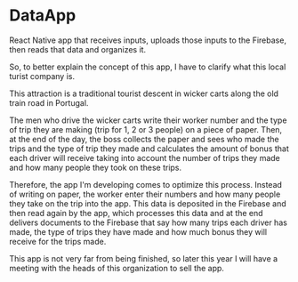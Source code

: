 # DataApp
React Native app that receives inputs, uploads those inputs to the Firebase, then reads that data and organizes it.

So, to better explain the concept of this app, I have to clarify what this local turist company is.

This attraction is a traditional tourist descent in wicker carts along the old train road in Portugal.

The men who drive the wicker carts write their worker number and the type of trip they are making (trip for 1, 2 or 3 people) on a piece of paper. 
Then, at the end of the day, the boss collects the paper and sees who made the trips and the type of trip they made and calculates the amount of bonus 
that each driver will receive taking into account the number of trips they made and how many people they took on these trips.

Therefore, the app I'm developing comes to optimize this process. 
Instead of writing on paper, the worker enter their numbers and how many people they take on the trip into the app. 
This data is deposited in the Firebase and then read again by the app, which processes this data and at the end delivers documents to the Firebase that say how many
trips each driver has made, the type of trips they have made and how much bonus they will receive for the trips made.

This app is not very far from being finished, so later this year I will have a meeting with the heads of this organization to sell the app.
